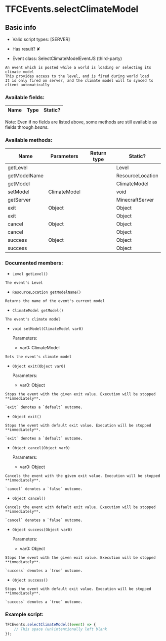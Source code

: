 # TFCEvents.selectClimateModel

## Basic info

- Valid script types: [SERVER]

- Has result? ✘

- Event class: SelectClimateModelEventJS (third-party)

```
An event which is posted while a world is loading or selecting its climate model
This provides access to the level, and is fired during world load
It is only fired on server, and the climate model will to synced to client automatically
```

### Available fields:

| Name | Type | Static? |
| ---- | ---- | ------- |

Note: Even if no fields are listed above, some methods are still available as fields through *beans*.

### Available methods:

| Name | Parameters | Return type | Static? |
| ---- | ---------- | ----------- | ------- |
| getLevel |  |  | Level | ✘ |
| getModelName |  |  | ResourceLocation | ✘ |
| getModel |  |  | ClimateModel | ✘ |
| setModel | ClimateModel |  | void | ✘ |
| getServer |  |  | MinecraftServer | ✘ |
| exit | Object |  | Object | ✘ |
| exit |  |  | Object | ✘ |
| cancel | Object |  | Object | ✘ |
| cancel |  |  | Object | ✘ |
| success | Object |  | Object | ✘ |
| success |  |  | Object | ✘ |


### Documented members:

- `Level getLevel()`
```
The event's Level
```

- `ResourceLocation getModelName()`
```
Returns the name of the event's current model
```

- `ClimateModel getModel()`
```
The event's climate model
```

- `void setModel(ClimateModel var0)`

  Parameters:
  - var0: ClimateModel

```
Sets the event's climate model
```

- `Object exit(Object var0)`

  Parameters:
  - var0: Object

```
Stops the event with the given exit value. Execution will be stopped **immediately**.

`exit` denotes a `default` outcome.
```

- `Object exit()`
```
Stops the event with default exit value. Execution will be stopped **immediately**.

`exit` denotes a `default` outcome.
```

- `Object cancel(Object var0)`

  Parameters:
  - var0: Object

```
Cancels the event with the given exit value. Execution will be stopped **immediately**.

`cancel` denotes a `false` outcome.
```

- `Object cancel()`
```
Cancels the event with default exit value. Execution will be stopped **immediately**.

`cancel` denotes a `false` outcome.
```

- `Object success(Object var0)`

  Parameters:
  - var0: Object

```
Stops the event with the given exit value. Execution will be stopped **immediately**.

`success` denotes a `true` outcome.
```

- `Object success()`
```
Stops the event with default exit value. Execution will be stopped **immediately**.

`success` denotes a `true` outcome.
```



### Example script:

```js
TFCEvents.selectClimateModel((event) => {
	// This space (un)intentionally left blank
});
```

